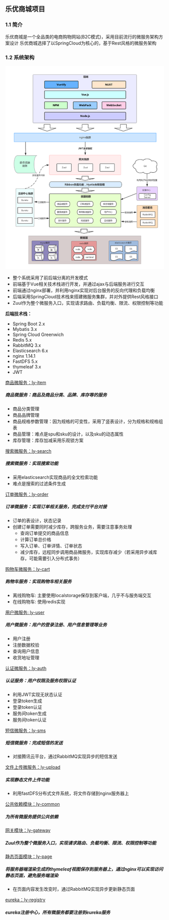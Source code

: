 ## 乐优商城项目
### 1.1 简介
乐优商城是一个全品类的电商购物网站(B2C模式)，采用目前流行的微服务架构方案设计
乐优商城选择了以SpringCloud为核心的，基于Rest风格的微服务架构
### 1.2 系统架构

![image](imgs/architecture.png)

 - 整个系统采用了前后端分离的开发模式
 - 前端基于Vue相关技术栈进行开发，并通过ajax与后端服务进行交互
 - 前端通过nginx部署，并利用nginx实现对后台服务的反向代理和负载均衡
 - 后端采用SpringCloud技术栈来搭建微服务集群，并对外提供Rest风格接口
 - Zuul作为整个微服务入口，实现请求路由、负载均衡、限流、权限控制等功能
 
**后端技术栈：**
 - Spring Boot 2.x
 - Mybatis 3.x
 - Spring Cloud Greenwich
 - Redis 5.x
 - RabbitMQ 3.x
 - Elasticsearch 6.x
 - nginx 1.14.1
 - FastDFS 5.x
 - thymeleaf 3.x
 - JWT

[商品微服务：ly-item](ly-item/ly-item.md)

 ##### 商品微服务：商品及商品分类、品牌、库存等的服务
  - 商品分类管理
  - 商品品牌管理
  - 商品规格参数管理：因为规格的可变性，采用了竖表设计，分为规格和规格组表
  - 商品管理：难点是spu和sku的设计，以及sku的动态属性
  - 库存管理：库存加减采用乐观锁方案
  
[搜索微服务：ly-search](ly-search)

##### 搜索微服务：实现搜索功能
 - 采用elasticsearch实现商品的全文检索功能
 - 难点是搜索的过滤条件生成

[订单微服务：ly-order](ly-order/ly-order.md)
##### 订单微服务：实现订单相关服务，完成支付平台对接
 - 订单的表设计，状态记录
 - 创建订单需要同时减少库存，跨服务业务，需要注意事务处理
    - 查询订单提交的商品信息
    - 计算订单总价格
    - 写入订单、订单详情、订单状态
    - 减少库存，远程同步调用商品微服务，实现库存减少（若采用异步减库存，可能需要引入分布式事务）

[购物车微服务：ly-cart](ly-cart/ly-cart.md)  
##### 购物车服务：实现购物车相关服务
 - 离线购物车: 主要使用localstorage保存到客户端，几乎不与服务端交互
 - 在线购物车: 使用redis实现

[用户微服务: ly-user](ly-user/ly-user.md)
##### 用户微服务：用户的登录注册、用户信息管理等业务
 - 用户注册
 - 注册数据校验
 - 查询用户信息
 - 收货地址管理

[认证微服务：ly-auth](ly-auth/ly-auth.md)
##### 认证服务：用户权限及服务权限认证
 - 利用JWT实现无状态认证
 - 登录token生成
 - 登录token认证
 - 服务间token生成
 - 服务间token认证

[短信微服务：ly-sms](ly-sms)
##### 短信微服务：完成短信的发送
 - 对接腾讯云平台，通过RabbitMQ实现异步的短信发送  

[文件上传微服务：ly-upload](ly-upload)  
##### 实现静态文件上传功能
 - 利用fastDFS分布式文件系统，将文件存储到nginx服务器上

[公共依赖模块：ly-common](ly-common/ly-common.md)  
##### 为所有微服务提供公共依赖

[网关模块：ly-gateway](ly-gateway/ly-gateway.md)  
##### Zuul作为整个微服务入口，实现请求路由、负载均衡、限流、权限控制等功能

[静态页面模块：ly-page](ly-page/ly-page.md)  
##### 将服务器端渲染生成的thymeleaf视图保存到服务器上，通过nginx可以实现访问静态页面，避免服务端渲染
 - 在页面内容发生改变时，通过RabbitMQ实现异步更新静态页面

[eureka：ly-registry](ly-registry/ly-registry.md)  
##### eureka注册中心，所有微服务都要注册到eureka服务
